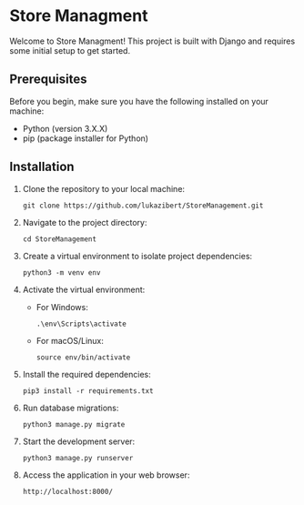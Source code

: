 
# Store Managment

Welcome to Store Managment! This project is built with Django and requires some initial setup to get started.

## Prerequisites

Before you begin, make sure you have the following installed on your machine:

- Python (version 3.X.X)
- pip (package installer for Python)

## Installation

1. Clone the repository to your local machine:

   ```shell
   git clone https://github.com/lukazibert/StoreManagement.git
   ```

2. Navigate to the project directory:

   ```shell
   cd StoreManagement
   ```

3. Create a virtual environment to isolate project dependencies:

   ```shell
   python3 -m venv env
   ```

4. Activate the virtual environment:

   - For Windows:

     ```shell
     .\env\Scripts\activate
     ```

   - For macOS/Linux:

     ```shell
     source env/bin/activate
     ```

5. Install the required dependencies:

   ```shell
   pip3 install -r requirements.txt
   ```

6. Run database migrations:

   ```shell
   python3 manage.py migrate
   ```

7. Start the development server:

   ```shell
   python3 manage.py runserver
   ```

8. Access the application in your web browser:

   ```
   http://localhost:8000/
   ```
